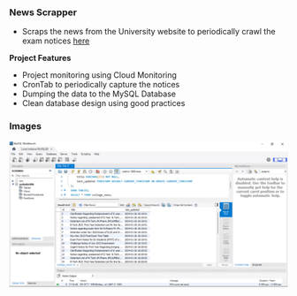 ### News Scrapper

- Scraps the news from the University website to periodically crawl the exam notices [here](https://www.sgsits.ac.in/index.php/exam)


**Project Features**

- Project monitoring using Cloud Monitoring
- CronTab to periodically capture the notices
- Dumping the data to the MySQL Database
- Clean database design using good practices

### Images
![MySQL](https://raw.githubusercontent.com/Priyanshi5732/News-Scrapper/main/images/MySQL_Workbench.png)
